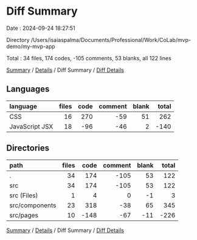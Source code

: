 # Diff Summary

Date : 2024-09-24 18:27:51

Directory /Users/isaiaspalma/Documents/Professional/Work/CoLab/mvp-demo/my-mvp-app

Total : 34 files,  174 codes, -105 comments, 53 blanks, all 122 lines

[Summary](results.md) / [Details](details.md) / Diff Summary / [Diff Details](diff-details.md)

## Languages
| language | files | code | comment | blank | total |
| :--- | ---: | ---: | ---: | ---: | ---: |
| CSS | 16 | 270 | -59 | 51 | 262 |
| JavaScript JSX | 18 | -96 | -46 | 2 | -140 |

## Directories
| path | files | code | comment | blank | total |
| :--- | ---: | ---: | ---: | ---: | ---: |
| . | 34 | 174 | -105 | 53 | 122 |
| src | 34 | 174 | -105 | 53 | 122 |
| src (Files) | 1 | 4 | 0 | -1 | 3 |
| src/components | 23 | 318 | -38 | 65 | 345 |
| src/pages | 10 | -148 | -67 | -11 | -226 |

[Summary](results.md) / [Details](details.md) / Diff Summary / [Diff Details](diff-details.md)